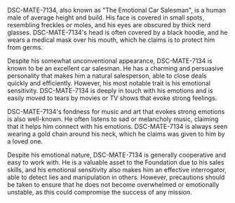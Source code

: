 DSC-MATE-7134, also known as "The Emotional Car Salesman", is a human male of average height and build. His face is covered in small spots, resembling freckles or moles, and his eyes are obscured by thick nerd glasses. DSC-MATE-7134's head is often covered by a black hoodie, and he wears a medical mask over his mouth, which he claims is to protect him from germs.

Despite his somewhat unconventional appearance, DSC-MATE-7134 is known to be an excellent car salesman. He has a charming and persuasive personality that makes him a natural salesperson, able to close deals quickly and efficiently. However, his most notable trait is his emotional sensitivity. DSC-MATE-7134 is deeply in touch with his emotions and is easily moved to tears by movies or TV shows that evoke strong feelings.

DSC-MATE-7134's fondness for music and art that evokes strong emotions is also well-known. He often listens to sad or melancholy music, claiming that it helps him connect with his emotions. DSC-MATE-7134 is always seen wearing a gold chain around his neck, which he claims was given to him by a loved one.

Despite his emotional nature, DSC-MATE-7134 is generally cooperative and easy to work with. He is a valuable asset to the Foundation due to his sales skills, and his emotional sensitivity also makes him an effective interrogator, able to detect lies and manipulation in others. However, precautions should be taken to ensure that he does not become overwhelmed or emotionally unstable, as this could compromise the success of any mission.